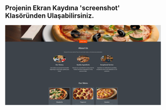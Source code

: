 ## Projenin Ekran Kaydına 'screenshot' Klasöründen Ulaşabilirsiniz.

![pizzahut.png](screenshot%2Fpizzahut.png)